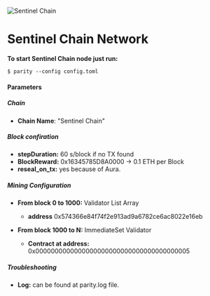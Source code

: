 ![Sentinel Chain](https://cryptoindex.co/coinlogo/sentinel-chain.png "Sentinel Chain")

# Sentinel Chain Network

**To start Sentinel Chain node just run:**

```
$ parity --config config.toml
```

#### Parameters
##### Chain

* **Chain Name**: "Sentinel Chain"
##### Block confiration

* **stepDuration:** 60 s/block if no TX found
* **BlockReward:** 0x16345785D8A0000 -> 0.1 ETH per Block
* **reseal_on_tx:** yes because of Aura.

##### Mining Configuration

* **From block 0 to 1000:**  Validator List Array
  * **address** 0x574366e84f74f2e913ad9a6782ce6ac8022e16eb

* **From block 1000 to N:** ImmediateSet Validator
  * **Contract at address:** 0x0000000000000000000000000000000000000005
##### Troubleshooting

* **Log:** can be found at parity.log file.

